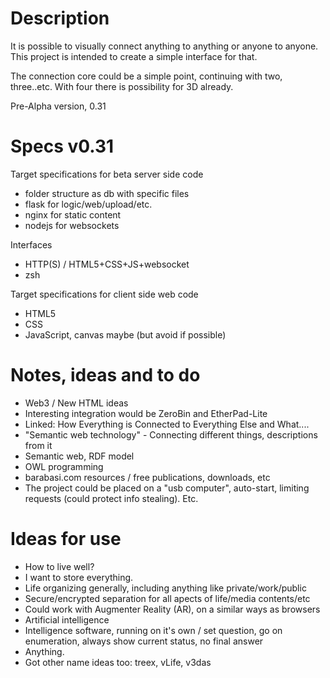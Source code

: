 
Description
=======
It is possible to visually connect anything to anything or anyone to anyone. This project is intended to create a simple interface for that.

The connection core could be a simple point, continuing with two, three..etc. With four there is possibility for 3D already.

Pre-Alpha version, 0.31


Specs v0.31
=======

Target specifications for beta server side code
  - folder structure as db with specific files
  - flask for logic/web/upload/etc.
  - nginx for static content
  - nodejs for websockets

Interfaces
  - HTTP(S) / HTML5+CSS+JS+websocket
  - zsh

Target specifications for client side web code
  - HTML5
  - CSS
  - JavaScript, canvas maybe (but avoid if possible)

Notes, ideas and to do
=======

- Web3 / New HTML ideas
- Interesting integration would be ZeroBin and EtherPad-Lite
- Linked: How Everything is Connected to Everything Else and What....
- "Semantic web technology" - Connecting different things, descriptions from it
- Semantic web, RDF model
- OWL programming
- barabasi.com resources / free publications, downloads, etc
- The project could be placed on a "usb computer", auto-start, limiting requests (could protect info stealing). Etc.


Ideas for use
=======
  - How to live well?
  - I want to store everything.
  - Life organizing generally, including anything like private/work/public
  - Secure/encrypted separation for all apects of life/media contents/etc
  - Could work with Augmenter Reality (AR), on a similar ways as browsers
  - Artificial intelligence
  - Intelligence software, running on it's own / set question, go on enumeration, always show current status, no final answer
  - Anything.
  - Got other name ideas too: treex, vLife, v3das
